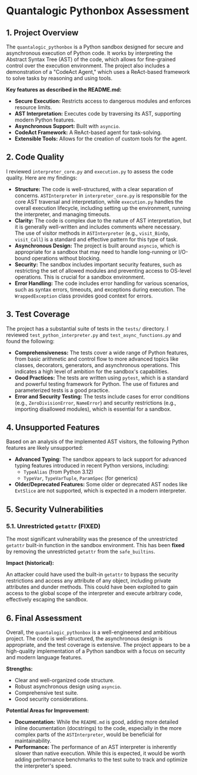 # Quantalogic Pythonbox Assessment

## 1. Project Overview

The `quantalogic_pythonbox` is a Python sandbox designed for secure and asynchronous execution of Python code. It works by interpreting the Abstract Syntax Tree (AST) of the code, which allows for fine-grained control over the execution environment. The project also includes a demonstration of a "CodeAct Agent," which uses a ReAct-based framework to solve tasks by reasoning and using tools.

**Key features as described in the README.md:**

*   **Secure Execution:** Restricts access to dangerous modules and enforces resource limits.
*   **AST Interpretation:** Executes code by traversing its AST, supporting modern Python features.
*   **Asynchronous Support:** Built with `asyncio`.
*   **CodeAct Framework:** A ReAct-based agent for task-solving.
*   **Extensible Tools:** Allows for the creation of custom tools for the agent.

## 2. Code Quality

I reviewed `interpreter_core.py` and `execution.py` to assess the code quality. Here are my findings:

*   **Structure:** The code is well-structured, with a clear separation of concerns. `ASTInterpreter` in `interpreter_core.py` is responsible for the core AST traversal and interpretation, while `execution.py` handles the overall execution lifecycle, including setting up the environment, running the interpreter, and managing timeouts.
*   **Clarity:** The code is complex due to the nature of AST interpretation, but it is generally well-written and includes comments where necessary. The use of visitor methods in `ASTInterpreter` (e.g., `visit_BinOp`, `visit_Call`) is a standard and effective pattern for this type of task.
*   **Asynchronous Design:** The project is built around `asyncio`, which is appropriate for a sandbox that may need to handle long-running or I/O-bound operations without blocking.
*   **Security:** The sandbox includes important security features, such as restricting the set of allowed modules and preventing access to OS-level operations. This is crucial for a sandbox environment.
*   **Error Handling:** The code includes error handling for various scenarios, such as syntax errors, timeouts, and exceptions during execution. The `WrappedException` class provides good context for errors.

## 3. Test Coverage

The project has a substantial suite of tests in the `tests/` directory. I reviewed `test_python_interpreter.py` and `test_async_functions.py` and found the following:

*   **Comprehensiveness:** The tests cover a wide range of Python features, from basic arithmetic and control flow to more advanced topics like classes, decorators, generators, and asynchronous operations. This indicates a high level of ambition for the sandbox's capabilities.
*   **Good Practices:** The tests are written using `pytest`, which is a standard and powerful testing framework for Python. The use of fixtures and parameterized tests is a good practice.
*   **Error and Security Testing:** The tests include cases for error conditions (e.g., `ZeroDivisionError`, `NameError`) and security restrictions (e.g., importing disallowed modules), which is essential for a sandbox.

## 4. Unsupported Features

Based on an analysis of the implemented AST visitors, the following Python features are likely unsupported:

*   **Advanced Typing:** The sandbox appears to lack support for advanced typing features introduced in recent Python versions, including:
    *   `TypeAlias` (from Python 3.12)
    *   `TypeVar`, `TypeVarTuple`, `ParamSpec` (for generics)
*   **Older/Deprecated Features:** Some older or deprecated AST nodes like `ExtSlice` are not supported, which is expected in a modern interpreter.

## 5. Security Vulnerabilities

### 5.1. Unrestricted `getattr` (FIXED)

The most significant vulnerability was the presence of the unrestricted `getattr` built-in function in the sandbox environment. This has been **fixed** by removing the unrestricted `getattr` from the `safe_builtins`.

**Impact (historical):**

An attacker could have used the built-in `getattr` to bypass the security restrictions and access any attribute of any object, including private attributes and dunder methods. This could have been exploited to gain access to the global scope of the interpreter and execute arbitrary code, effectively escaping the sandbox.

## 6. Final Assessment

Overall, the `quantalogic_pythonbox` is a well-engineered and ambitious project. The code is well-structured, the asynchronous design is appropriate, and the test coverage is extensive. The project appears to be a high-quality implementation of a Python sandbox with a focus on security and modern language features.

**Strengths:**

*   Clear and well-organized code structure.
*   Robust asynchronous design using `asyncio`.
*   Comprehensive test suite.
*   Good security considerations.

**Potential Areas for Improvement:**

*   **Documentation:** While the `README.md` is good, adding more detailed inline documentation (docstrings) to the code, especially in the more complex parts of the `ASTInterpreter`, would be beneficial for maintainability.
*   **Performance:** The performance of an AST interpreter is inherently slower than native execution. While this is expected, it would be worth adding performance benchmarks to the test suite to track and optimize the interpreter's speed.